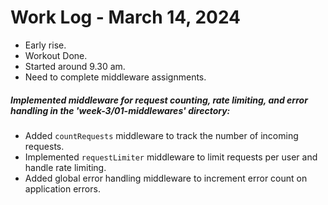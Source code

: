 # Work Log - March 14, 2024

- Early rise.
- Workout Done.
- Started around 9.30 am.
- Need to complete middleware assignments.

##### Implemented middleware for request counting, rate limiting, and error handling in the 'week-3/01-middlewares' directory:

- Added `countRequests` middleware to track the number of incoming requests.
- Implemented `requestLimiter` middleware to limit requests per user and handle rate limiting.
- Added global error handling middleware to increment error count on application errors.
